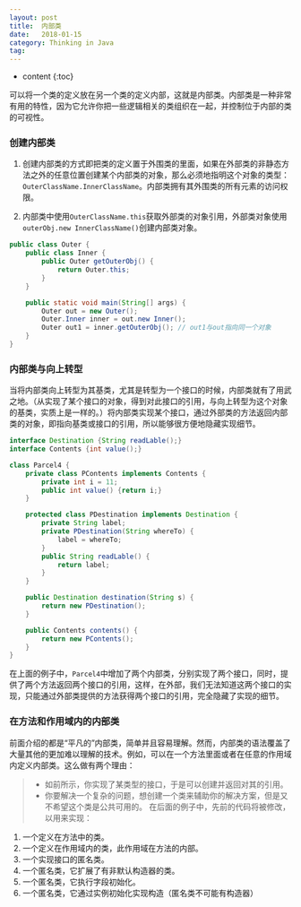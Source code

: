 ```yaml
---
layout: post
title:  内部类
date:   2018-01-15
category: Thinking in Java
tag: 
---
```


* content
{:toc}


可以将一个类的定义放在另一个类的定义内部，这就是内部类。内部类是一种非常有用的特性，因为它允许你把一些逻辑相关的类组织在一起，并控制位于内部的类的可视性。

### 创建内部类

1. 创建内部类的方式即把类的定义置于外围类的里面，如果在外部类的非静态方法之外的任意位置创建某个内部类的对象，那么必须地指明这个对象的类型：`OuterClassName.InnerClassName`。内部类拥有其外围类的所有元素的访问权限。

2. 内部类中使用`OuterClassName.this`获取外部类的对象引用，外部类对象使用`outerObj.new InnerClassName()`创建内部类对象。
```java
public class Outer {
    public class Inner {
        public Outer getOuterObj() {
            return Outer.this;
        }
    }

    public static void main(String[] args) {
        Outer out = new Outer();
        Outer.Inner inner = out.new Inner();
        Outer out1 = inner.getOuterObj(); // out1与out指向同一个对象
    }
}
```

### 内部类与向上转型

当将内部类向上转型为其基类，尤其是转型为一个接口的时候，内部类就有了用武之地。（从实现了某个接口的对象，得到对此接口的引用，与向上转型为这个对象的基类，实质上是一样的。）将内部类实现某个接口，通过外部类的方法返回内部类的对象，即指向基类或接口的引用，所以能够很方便地隐藏实现细节。
```java
interface Destination {String readLable();}
interface Contents {int value();}

class Parcel4 {
    private class PContents implements Contents {
        private int i = 11;
        public int value() {return i;}
    }

    protected class PDestination implements Destination {
        private String label;
        private PDestination(String whereTo) {
            label = whereTo;
        }
        public String readLable() {
            return label;
        }
    }

    public Destination destination(String s) {
        return new PDestination();
    }

    public Contents contents() {
        return new PContents();
    }
}
```
在上面的例子中，`Parcel4`中增加了两个内部类，分别实现了两个接口，同时，提供了两个方法返回两个接口的引用，这样，在外部，我们无法知道这两个接口的实现，只能通过外部类提供的方法获得两个接口的引用，完全隐藏了实现的细节。

### 在方法和作用域内的内部类

前面介绍的都是“平凡的”内部类，简单并且容易理解。然而，内部类的语法覆盖了大量其他的更加难以理解的技术。例如，可以在一个方法里面或者在任意的作用域内定义内部类。这么做有两个理由：
>* 如前所示，你实现了某类型的接口，于是可以创建并返回对其的引用。
>* 你要解决一个复杂的问题，想创建一个类来辅助你的解决方案，但是又不希望这个类是公共可用的。
在后面的例子中，先前的代码将被修改，以用来实现：
1. 一个定义在方法中的类。
2. 一个定义在作用域内的类，此作用域在方法的内部。
3. 一个实现接口的匿名类。
4. 一个匿名类，它扩展了有非默认构造器的类。
5. 一个匿名类，它执行字段初始化。
6. 一个匿名类，它通过实例初始化实现构造（匿名类不可能有构造器）

